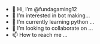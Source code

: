 - 👋 Hi, I’m @fundagaming12
- 👀 I’m interested in bot making...
- 🌱 I’m currently learning python ...
- 💞️ I’m looking to collaborate on ...
- 📫 How to reach me ...

<!---
fundagaming12/fundagaming12 is a ✨ special ✨ repository because its `README.md` (this file) appears on your GitHub profile.
You can click the Preview link to take a look at your changes.
--->
